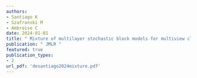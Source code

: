 ```yaml
---
authors: 
- Santiago K 
- Szafranski M 
- Ambroise C 
date: 2024-01-01
title: " Mixture of multilayer stochastic block models for multiview clustering "
publication: " JMLR "
featured: true 
publication_types:
- 2
url_pdf: 'desantiago2024mixture.pdf'
---
```

